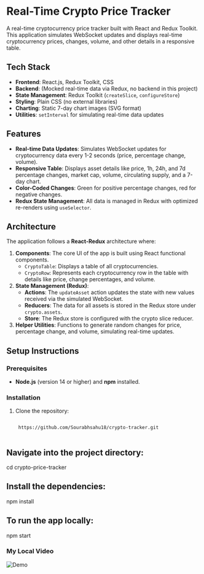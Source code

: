 

# Real-Time Crypto Price Tracker

A real-time cryptocurrency price tracker built with React and Redux Toolkit. This application simulates WebSocket updates and displays real-time cryptocurrency prices, changes, volume, and other details in a responsive table.

## Tech Stack

- **Frontend**: React.js, Redux Toolkit, CSS
- **Backend**: (Mocked real-time data via Redux, no backend in this project)
- **State Management**: Redux Toolkit (`createSlice`, `configureStore`)
- **Styling**: Plain CSS (no external libraries)
- **Charting**: Static 7-day chart images (SVG format)
- **Utilities**: `setInterval` for simulating real-time data updates

## Features

- **Real-time Data Updates**: Simulates WebSocket updates for cryptocurrency data every 1-2 seconds (price, percentage change, volume).
- **Responsive Table**: Displays asset details like price, 1h, 24h, and 7d percentage changes, market cap, volume, circulating supply, and a 7-day chart.
- **Color-Coded Changes**: Green for positive percentage changes, red for negative changes.
- **Redux State Management**: All data is managed in Redux with optimized re-renders using `useSelector`.

## Architecture

The application follows a **React-Redux** architecture where:

1. **Components**: The core UI of the app is built using React functional components.
   - `CryptoTable`: Displays a table of all cryptocurrencies.
   - `CryptoRow`: Represents each cryptocurrency row in the table with details like price, change percentages, and volume.
2. **State Management (Redux)**: 
   - **Actions**: The `updateAsset` action updates the state with new values received via the simulated WebSocket.
   - **Reducers**: The data for all assets is stored in the Redux store under `crypto.assets`.
   - **Store**: The Redux store is configured with the crypto slice reducer.
3. **Helper Utilities**: Functions to generate random changes for price, percentage change, and volume, simulating real-time updates.

## Setup Instructions

### Prerequisites

- **Node.js** (version 14 or higher) and **npm**  installed.

### Installation

1. Clone the repository:

   ```bash
   
    https://github.com/Sourabhsahu18/crypto-tracker.git
  


## Navigate into the project directory:

cd crypto-price-tracker

## Install the dependencies:

npm install

## To run the app locally:

npm start





### My Local Video

![Demo](src/assets/Demo_Gif.gif)